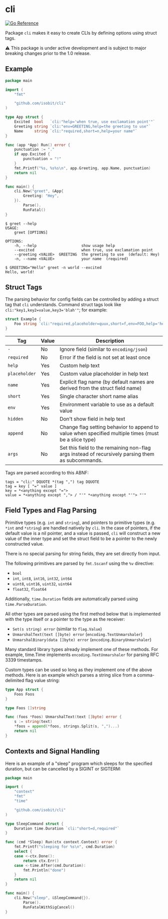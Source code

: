 # cli

[![Go Reference](https://pkg.go.dev/badge/github.com/isobit/cli.svg)](https://pkg.go.dev/github.com/isobit/cli)

Package `cli` makes it easy to create CLIs by defining options using struct
tags.

:warning: This package is under active development and is subject to major
breaking changes prior to the 1.0 release.

## Example

```go
package main

import (
	"fmt"

	"github.com/isobit/cli"
)

type App struct {
	Excited  bool   `cli:"help='when true, use exclamation point'"`
	Greeting string `cli:"env=GREETING,help=the greeting to use"`
	Name     string `cli:"required,short=n,help=your name"`
}

func (app *App) Run() error {
	punctuation := "."
	if app.Excited {
		punctuation = "!"
	}
	fmt.Printf("%s, %s%s\n", app.Greeting, app.Name, punctuation)
	return nil
}

func main() {
	cli.New("greet", &App{
		Greeting: "Hey",
	}).
		Parse().
		RunFatal()
}
```

```console
$ greet --help
USAGE:
    greet [OPTIONS]

OPTIONS:
    -h, --help                    show usage help
    --excited                     when true, use exclamation point
    --greeting <VALUE>  GREETING  the greeting to use  (default: Hey)
    -n, --name <VALUE>            your name  (required)

$ GREETING="Hello" greet -n world --excited
Hello, world!
```

## Struct Tags

The parsing behavior for config fields can be controlled by adding a struct tag
that `cli` understands. Command struct tags look like
`cli:"key1,key2=value,key3='blah'"`; for example:

```go
struct Example {
	Foo string `cli:"required,placeholder=quux,short=f,env=FOO,help='hello, world'"`
}
```

| Tag           | Value | Description                                                                                          |
| -             | -     | -                                                                                                    |
| `-`           | No    | Ignore field (similar to `encoding/json`)                                                            |
| `required`    | No    | Error if the field is not set at least once                                                          |
| `help`        | Yes   | Custom help text                                                                                     |
| `placeholder` | Yes   | Custom value placeholder in help text                                                                |
| `name`        | Yes   | Explicit flag name (by default names are derived from the struct field name)                         |
| `short`       | Yes   | Single character short name alias                                                                    |
| `env`         | Yes   | Environment variable to use as a default value                                                       |
| `hidden`      | No    | Don't show field in help text                                                                        |
| `append`      | No    | Change flag setting behavior to append to value when specified multiple times (must be a slice type) |
| `args`        | No    | Set this field to the remaining non-flag args instead of recursively parsing them as subcommands.    |

Tags are parsed according to this ABNF:

	tags = "cli:" DQUOTE *(tag ",") tag DQUOTE
	tag = key [ "=" value ]
	key = *<anything except "=">
	value = *<anything except ","> / "'" *<anything except "'"> "'"

## Field Types and Flag Parsing

Primitive types (e.g. `int` and `string`), and pointers to primitive types
(e.g. `*int` and `*string`) are handled natively by `cli`. In the case of
pointers, if the default value is a nil pointer, and a value is passed, `cli`
will construct a new value of the inner type and set the struct field to be a
pointer to the newly constructed value.

There is no special parsing for string fields, they are set directly from input.

The following primitives are parsed by `fmt.Sscanf` using the `%v` directive:

- `bool`
- `int`, `int8`, `int16`, `int32`, `int64`
- `uint8`, `uint16`, `uint32`, `uint64`
- `float32`, `float64`

Additionally, `time.Duration` fields are automatically parsed using
`time.ParseDuration`.

All other types are parsed using the first method below that is implemented
with the type itself or a pointer to the type as the receiver:

- `Set(s string) error` (similar to `flag.Value`)
- `UnmarshalText(text []byte) error` (`encoding.TextUnmarshaler`)
- `UnmarshalBinary(data []byte) error` (`encoding.BinaryUnmarshaler`)

Many standard library types already implement one of these methods. For
example, time.Time implements `encoding.TextUnmarshaler` for parsing RFC 3339
timestamps.

Custom types can be used so long as they implement one of the above methods.
Here is an example which parses a string slice from a comma-delimited flag
value string:

```go
type App struct {
	Foos Foos
}

type Foos []string

func (foos *Foos) UnmarshalText(text []byte) error {
	s := string(text)
	*foos = append(*foos, strings.Split(s, ",")...)
	return nil
}
```

## Contexts and Signal Handling

Here is an example of a "sleep" program which sleeps for the specified
duration, but can be cancelled by a SIGINT or SIGTERM:

```go
package main

import (
	"context"
	"fmt"
	"time"

	"github.com/isobit/cli"
)

type SleepCommand struct {
	Duration time.Duration `cli:"short=d,required"`
}

func (cmd *Sleep) Run(ctx context.Context) error {
	fmt.Printf("sleeping for %s\n", cmd.Duration)
	select {
	case <-ctx.Done():
		return ctx.Err()
	case <-time.After(cmd.Duration):
		fmt.Println("done")
	}
	return nil
}

func main() {
	cli.New("sleep", &SleepCommand{}).
		Parse().
		RunFatalWithSigCancel()
}
```
